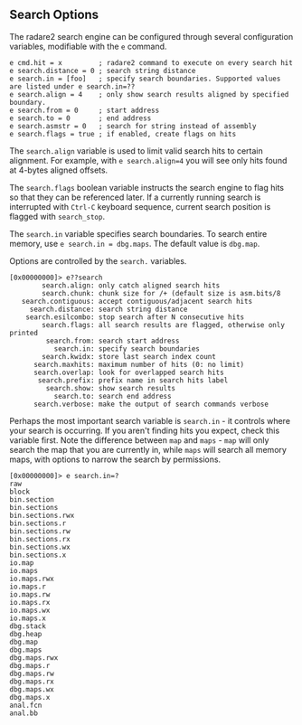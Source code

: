 ## Search Options

The radare2 search engine can be configured through several configuration variables, modifiable with the `e` command.

```console
e cmd.hit = x         ; radare2 command to execute on every search hit
e search.distance = 0 ; search string distance
e search.in = [foo]   ; specify search boundaries. Supported values are listed under e search.in=??
e search.align = 4    ; only show search results aligned by specified boundary.
e search.from = 0     ; start address
e search.to = 0       ; end address
e search.asmstr = 0   ; search for string instead of assembly
e search.flags = true ; if enabled, create flags on hits
```

The `search.align` variable is used to limit valid search hits to certain alignment. For example, with `e search.align=4` you will see only hits found at 4-bytes aligned offsets.

The `search.flags` boolean variable instructs the search engine to flag hits so that they can be referenced later. If a currently running search is interrupted with `Ctrl-C` keyboard sequence, current search position is flagged with `search_stop`.

The `search.in` variable specifies search boundaries. To search entire memory, use `e search.in = dbg.maps`. The default value is `dbg.map`.

Options are controlled by the `search.` variables.

```console
[0x00000000]> e??search
        search.align: only catch aligned search hits
        search.chunk: chunk size for /+ (default size is asm.bits/8
   search.contiguous: accept contiguous/adjacent search hits
     search.distance: search string distance
    search.esilcombo: stop search after N consecutive hits
        search.flags: all search results are flagged, otherwise only printed
         search.from: search start address
           search.in: specify search boundaries
        search.kwidx: store last search index count
      search.maxhits: maximum number of hits (0: no limit)
      search.overlap: look for overlapped search hits
       search.prefix: prefix name in search hits label
         search.show: show search results
           search.to: search end address
      search.verbose: make the output of search commands verbose
```

Perhaps the most important search variable is `search.in` - it controls where
your search is occurring. If you aren't finding hits you expect, check this
variable first. Note the difference between `map` and `maps` - `map` will only
search the map that you are currently in, while `maps` will search all memory
maps, with options to narrow the search by permissions.

```console
[0x00000000]> e search.in=?
raw
block
bin.section
bin.sections
bin.sections.rwx
bin.sections.r
bin.sections.rw
bin.sections.rx
bin.sections.wx
bin.sections.x
io.map
io.maps
io.maps.rwx
io.maps.r
io.maps.rw
io.maps.rx
io.maps.wx
io.maps.x
dbg.stack
dbg.heap
dbg.map
dbg.maps
dbg.maps.rwx
dbg.maps.r
dbg.maps.rw
dbg.maps.rx
dbg.maps.wx
dbg.maps.x
anal.fcn
anal.bb
```
